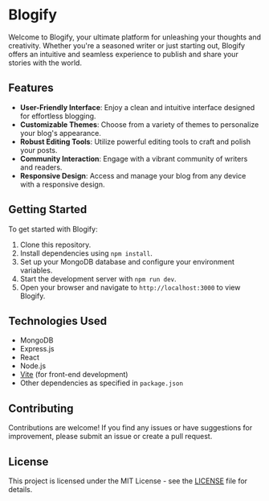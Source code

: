 # Blogify

Welcome to Blogify, your ultimate platform for unleashing your thoughts and creativity. Whether you're a seasoned writer or just starting out, Blogify offers an intuitive and seamless experience to publish and share your stories with the world.

## Features

- **User-Friendly Interface**: Enjoy a clean and intuitive interface designed for effortless blogging.
- **Customizable Themes**: Choose from a variety of themes to personalize your blog's appearance.
- **Robust Editing Tools**: Utilize powerful editing tools to craft and polish your posts.
- **Community Interaction**: Engage with a vibrant community of writers and readers.
- **Responsive Design**: Access and manage your blog from any device with a responsive design.

## Getting Started

To get started with Blogify:

1. Clone this repository.
2. Install dependencies using `npm install`.
3. Set up your MongoDB database and configure your environment variables.
4. Start the development server with `npm run dev`.
5. Open your browser and navigate to `http://localhost:3000` to view Blogify.

## Technologies Used

- MongoDB
- Express.js
- React
- Node.js
- [Vite](https://vitejs.dev/) (for front-end development)
- Other dependencies as specified in `package.json`

## Contributing

Contributions are welcome! If you find any issues or have suggestions for improvement, please submit an issue or create a pull request.

## License

This project is licensed under the MIT License - see the [LICENSE](./LICENSE) file for details.
